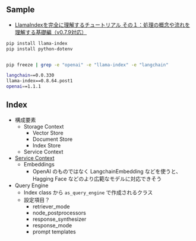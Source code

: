 ## Sample

- [LlamaIndexを完全に理解するチュートリアル その１：処理の概念や流れを理解する基礎編（v0.7.9対応）](https://dev.classmethod.jp/articles/llamaindex-tutorial-001-overview-v0-7-9/)

``` sh
pip install llama-index
pip install python-dotenv


pip freeze | grep -e "openai" -e "llama-index" -e "langchain"

langchain==0.0.330
llama-index==0.8.64.post1
openai==1.1.1
```

## Index

- 構成要素
  - Storage Context
    - Vector Store
    - Document Store
    - Index Store
  - Service Context
- [Service Context](https://docs.llamaindex.ai/en/stable/api_reference/service_context.html)
  - Embeddings
    - OpenAI のものではなく LangchainEmbedding などを使うと、Hagging Face などのより広範なモデルに対応できそう
- Query Engine
  - Index class から `as_query_engine` で作成されるクラス
  - 設定項目？
    - retriever_mode
    - node_postprocessors
    - response_synthesizer
    - response_mode
    - prompt templates

